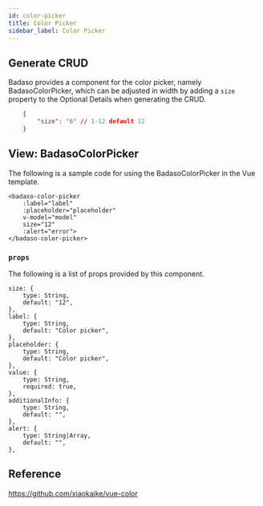 ```yaml
---
id: color-picker
title: Color Picker
sidebar_label: Color Picker
---
```


## Generate CRUD

Badaso provides a component for the color picker, namely BadasoColorPicker, which can be adjusted in width by adding a `size` property to the Optional Details when generating the CRUD.
<!--DOCUSAURUS_CODE_TABS-->
<!--JSON-->
```JSON
    {
        "size": "6" // 1-12 default 12
    }
```
<!--END_DOCUSAURUS_CODE_TABS-->

## View: BadasoColorPicker

The following is a sample code for using the BadasoColorPicker in the Vue template.
<!--DOCUSAURUS_CODE_TABS-->
<!--Vue-->
```vue
<badaso-color-picker
    :label="label"
    :placeholder="placeholder"
    v-model="model"
    size="12"
    :alert="error">
</badaso-color-picker>
```
<!--END_DOCUSAURUS_CODE_TABS-->

### ```props```

The following is a list of props provided by this component.

```
size: {
    type: String,
    default: "12",
},
label: {
    type: String,
    default: "Color picker",
},
placeholder: {
    type: String,
    default: "Color picker",
},
value: {
    type: String,
    required: true,
},
additionalInfo: {
    type: String,
    default: "",
},
alert: {
    type: String|Array,
    default: "",
},
```

## Reference

https://github.com/xiaokaike/vue-color